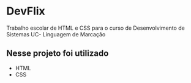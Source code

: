 # DevFlix
Trabalho escolar de HTML e CSS para o curso de Desenvolvimento de Sistemas UC- Linguagem de Marcação
## Nesse projeto foi utilizado
* HTML
* CSS
